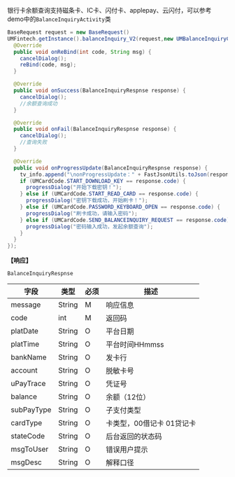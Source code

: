 银行卡余额查询支持磁条卡、IC卡、闪付卡、applepay、云闪付，可以参考demo中的`BalanceInquiryActivity`类

```java
BaseRequest request = new BaseRequest()
UMFintech.getInstance().balanceInquiry_V2(request,new UMBalanceInquiryCallback() {
  @Override
  public void onReBind(int code, String msg) {
    cancelDialog();
    reBind(code, msg);
  }

  @Override
  public void onSuccess(BalanceInquiryRespnse response) {
    cancelDialog();
    //余额查询成功
  }

  @Override
  public void onFail(BalanceInquiryRespnse response) {
    cancelDialog();
    //查询失败
  }

  @Override
  public void onProgressUpdate(BalanceInquiryRespnse response) {
    tv_info.append("\nonProgressUpdate：" + FastJsonUtils.toJson(response));
    if (UMCardCode.START_DOWNLOAD_KEY == response.code) {
      progressDialog("开始下载密钥！");
    } else if (UMCardCode.START_READ_CARD == response.code) {
      progressDialog("密钥下载成功，开始刷卡！");
    } else if (UMCardCode.PASSWORD_KEYBOARD_OPEN == response.code) {
      progressDialog("刷卡成功，请输入密码");
    } else if (UMCardCode.SEND_BALANCEINQUIRY_REQUEST == response.code) {
      progressDialog("密码输入成功，发起余额查询");
    }
  }
});
```



**【响应】**

`BalanceInquiryRespnse`

| 字段       | 类型   | 必须 | 描述                      |
| ---------- | ------ | ---- | ------------------------- |
| message    | String | M    | 响应信息                  |
| code       | int    | M    | 返回码                    |
| platDate   | String | O    | 平台日期                  |
| platTime   | String | O    | 平台时间HHmmss            |
| bankName   | String | O    | 发卡行                    |
| account    | String | O    | 脱敏卡号                  |
| uPayTrace  | String | O    | 凭证号                    |
| balance    | String | O    | 余额（12位）              |
| subPayType | String | O    | 子支付类型                |
| cardType   | String | O    | 卡类型，00借记卡 01贷记卡 |
| stateCode  | String | O    | 后台返回的状态码          |
| msgToUser  | String | O    | 错误用户提示              |
| msgDesc    | String | O    | 解释口径                  |

